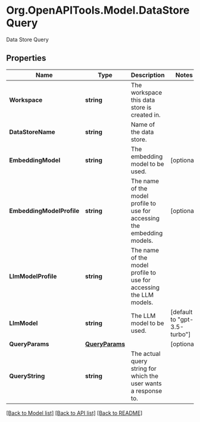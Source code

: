 # Org.OpenAPITools.Model.DataStoreQuery
Data Store Query

## Properties

Name | Type | Description | Notes
------------ | ------------- | ------------- | -------------
**Workspace** | **string** | The workspace this data store is created in. | 
**DataStoreName** | **string** | Name of the data store. | 
**EmbeddingModel** | **string** | The embedding model to be used. | [optional] 
**EmbeddingModelProfile** | **string** | The name of the model profile to use for accessing the embedding models. | [optional] 
**LlmModelProfile** | **string** | The name of the model profile to use for accessing the LLM models. | 
**LlmModel** | **string** | The LLM model to be used. | [default to "gpt-3.5-turbo"]
**QueryParams** | [**QueryParams**](QueryParams.md) |  | [optional] 
**QueryString** | **string** | The actual query string for which the user wants a response to. | 

[[Back to Model list]](../README.md#documentation-for-models) [[Back to API list]](../README.md#documentation-for-api-endpoints) [[Back to README]](../README.md)

